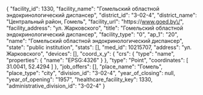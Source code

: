 {
    "facility_id": 1330,
    "facility_name": "Гомельский областной эндокринологический диспансер",
    "district_id": "3-02-4",
    "district_name": "Центральный район, Гомель",
    "facility_url": "https:\/\/www.goed.by\/",
    "facility_address": "ул. Жарковского",
    "title": "Гомельский областной эндокринологический диспансер",
    "facility_type": "0",
    "ap_1": "20",
    "name": "Гомельский областной эндокринологический диспансер",
    "state": "public institution",
    "stats": [],
    "med_id": 10215707,
    "address": "ул. Жарковского",
    "devices": [],
    "coord_x_y": {
        "crs": {
            "type": "name",
            "properties": {
                "name": "EPSG:4326"
            }
        },
        "type": "Point",
        "coordinates": [
            31.0041,
            52.4294
        ]
    },
    "job_offers": [],
    "place_name": "Гомель",
    "place_type": "city",
    "division_id": "3-02-4",
    "year_of_closing": null,
    "year_of_opening": "1957",
    "healthcare_facility_key": 1330,
    "administrative_division_id": "3-02-4"
}